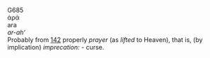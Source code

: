 <body>
  <p>G685<br>  ἀρά  <br> ara  <br><i>ar-ah‘ </i><br>Probably from <a href="g0142.htm">142</a>  properly <i>prayer</i> (as <i>lifted</i> to Heaven), that is, (by implication) <i>imprecation:</i> - curse.<br></p>
 </body>
